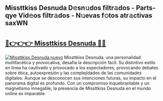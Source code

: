 ## Missttkiss Desnuda D𝚎sn𝚞dos filtr𝚊dos - Parts-qye Vid𝚎os filtr𝚊dos - N𝚞evas f𝚘tos atr𝚊ctivas saxWN

# <h2><a href="http://mbe6ug.tromn.icu/?c=Missttkiss+Desnuda">🔗👉👉👉 Missttkiss Desnuda 🔗🔗</a></h2>

[![Missttkiss Desnuda nuevo](https://i.imgur.com/pEAQMta.gif)](http://mbe6ug.tromn.icu/?c=Missttkiss+Desnuda)
Missttkiss Desnuda, una personalidad multifacética y provocativa, desafía la descripción fácil. Su distintivo estilo en línea ha cautivado y provocado a los espectadores, provocando debates sobre ética, autoexpresión y las complejidades de las comunidades digitales. Aunque se desconocen sus intenciones futuras, su impacto en el panorama digital es profundo. Con un compromiso inquebrantable y un magnetismo innegable, la presencia de Missttkiss Desnuda en el mundo online es imparable.
